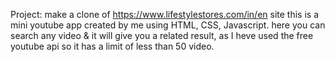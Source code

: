 Project: make a clone of https://www.lifestylestores.com/in/en site
this is a mini youtube app created by me using HTML, CSS, Javascript. here you can search any video & it will give you a related result, as I heve used the free youtube api so it has a limit of less than 50 video. 
